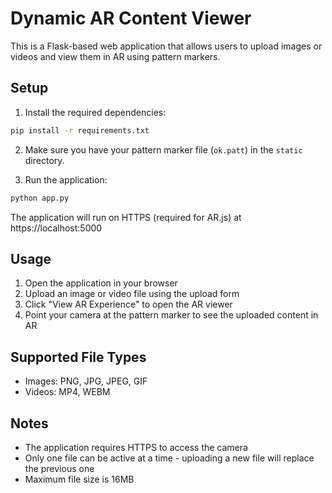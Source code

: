 # Dynamic AR Content Viewer

This is a Flask-based web application that allows users to upload images or videos and view them in AR using pattern markers.

## Setup

1. Install the required dependencies:
```bash
pip install -r requirements.txt
```

2. Make sure you have your pattern marker file (`ok.patt`) in the `static` directory.

3. Run the application:
```bash
python app.py
```

The application will run on HTTPS (required for AR.js) at https://localhost:5000

## Usage

1. Open the application in your browser
2. Upload an image or video file using the upload form
3. Click "View AR Experience" to open the AR viewer
4. Point your camera at the pattern marker to see the uploaded content in AR

## Supported File Types

- Images: PNG, JPG, JPEG, GIF
- Videos: MP4, WEBM

## Notes

- The application requires HTTPS to access the camera
- Only one file can be active at a time - uploading a new file will replace the previous one
- Maximum file size is 16MB 